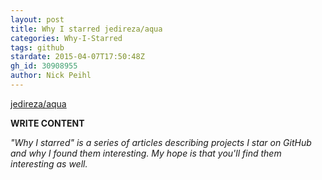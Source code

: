```yaml
---
layout: post
title: Why I starred jedireza/aqua
categories: Why-I-Starred
tags: github
stardate: 2015-04-07T17:50:48Z
gh_id: 30908955
author: Nick Peihl
---
```


[jedireza/aqua](https://github.com/jedireza/aqua)

**WRITE CONTENT**

*"Why I starred" is a series of articles describing projects I star on GitHub and why I found them interesting. My hope is that you'll find them interesting as well.*

